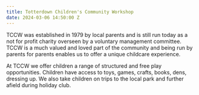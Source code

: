 ```yaml
---
title: Totterdown Children's Community Workshop
date: 2024-03-06 14:50:00 Z
---
```


TCCW was established in 1979 by local parents and is still run today as a not for profit charity overseen by a voluntary management committee. TCCW is a much valued and loved part of the community and being run by parents for parents enables us to offer a unique childcare experience.

At TCCW we offer children a range of structured and free play opportunities. Children have access to toys, games, crafts, books, dens, dressing up. We also take children on trips to the local park and further afield during holiday club.